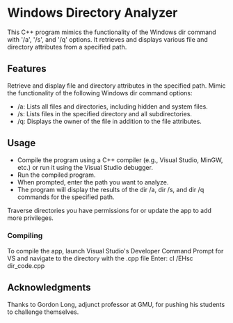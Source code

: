 # Windows Directory Analyzer

This C++ program mimics the functionality of the Windows dir command with '/a', '/s', and '/q' options. It retrieves and displays various file and directory attributes from a specified path.

## Features

Retrieve and display file and directory attributes in the specified path.
Mimic the functionality of the following Windows dir command options:
- /a: Lists all files and directories, including hidden and system files.
- /s: Lists files in the specified directory and all subdirectories.
- /q: Displays the owner of the file in addition to the file attributes.

## Usage

- Compile the program using a C++ compiler (e.g., Visual Studio, MinGW, etc.) or run it using the Visual Studio debugger. 
- Run the compiled program.
- When prompted, enter the path you want to analyze.
- The program will display the results of the dir /a, dir /s, and dir /q commands for the specified path.

Traverse directories you have permissions for or update the app to add more privileges. 

### Compiling

To compile the app, launch Visual Studio's Developer Command Prompt for VS 
and navigate to the directory with the .cpp file 
Enter: cl /EHsc dir_code.cpp

## Acknowledgments

Thanks to Gordon Long, adjunct professor at GMU, for pushing his students to challenge themselves. 
